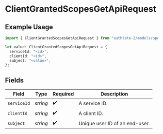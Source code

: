 # ClientGrantedScopesGetApiRequest

## Example Usage

```typescript
import { ClientGrantedScopesGetApiRequest } from "authlete-2/models/operations";

let value: ClientGrantedScopesGetApiRequest = {
  serviceId: "<id>",
  clientId: "<id>",
  subject: "<value>",
};
```

## Fields

| Field                           | Type                            | Required                        | Description                     |
| ------------------------------- | ------------------------------- | ------------------------------- | ------------------------------- |
| `serviceId`                     | *string*                        | :heavy_check_mark:              | A service ID.                   |
| `clientId`                      | *string*                        | :heavy_check_mark:              | A client ID.<br/>               |
| `subject`                       | *string*                        | :heavy_check_mark:              | Unique user ID of an end-user.<br/> |